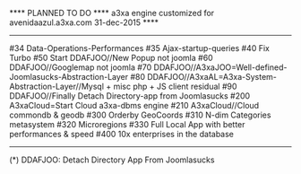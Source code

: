**** PLANNED TO DO ****
a3xa engine customized for avenidaazul.a3xa.com 
31-dec-2015 **** 
______________________________________________
#34 Data-Operations-Performances
#35 Ajax-startup-queries 
#40 Fix Turbo 
#50 Start DDAFJOO//New Popup not joomla 
#60 DDAFJOO//Googlemap not joomla 
#70 DDAFJOO//A3xaJOO=Well-defined-Joomlasucks-Abstraction-Layer 
#80 DDAFJOO//A3xaAL=A3xa-System-Abstraction-Layer//Mysql + misc php + JS client residual
#90 DDAFJOO//Finally Detach Directory-app from Joomlasucks 
#200 A3xaCloud=Start Cloud a3xa-dbms engine 
#210 A3xaCloud//Cloud commondb & geodb 
#300 Orderby GeoCoords 
#310 N-dim Categories metasystem 
#320 Microregions 
#330 Full Local App with better performances & speed 
#400 10x enterprises in the database 
______________________________________________
(*)
DDAFJOO: Detach Directory App From Joomlasucks
